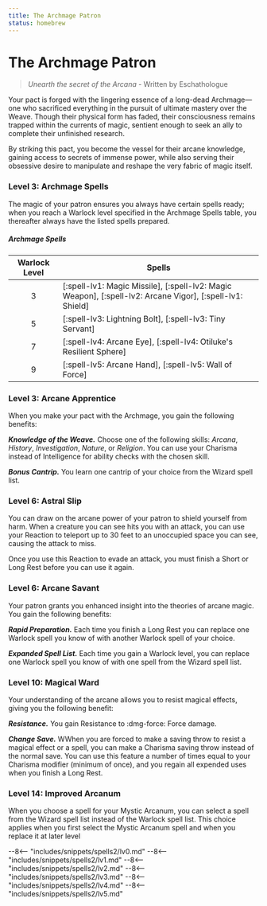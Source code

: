 ```yaml
---
title: The Archmage Patron
status: homebrew
---
```


# The Archmage Patron

> *Unearth the secret of the Arcana* - Written by Eschathologue

Your pact is forged with the lingering essence of a long-dead Archmage—one who sacrificed everything in the pursuit of ultimate mastery over the Weave. Though their physical form has faded, their consciousness remains trapped within the currents of magic, sentient enough to seek an ally to complete their unfinished research. 

By striking this pact, you become the vessel for their arcane knowledge, gaining access to secrets of immense power, while also serving their obsessive desire to manipulate and reshape the very fabric of magic itself.

### Level 3: Archmage Spells

The magic of your patron ensures you always have certain spells ready; when you reach a Warlock level specified in the Archmage Spells table, you thereafter always have the listed spells prepared.

##### Archmage Spells 

| Warlock Level | Spells |
|:-:|---|
| 3 | [:spell-lv1: Magic Missile], [:spell-lv2: Magic Weapon], [:spell-lv2: Arcane Vigor], [:spell-lv1: Shield] |
| 5 | [:spell-lv3: Lightning Bolt], [:spell-lv3: Tiny Servant] |
| 7 | [:spell-lv4: Arcane Eye], [:spell-lv4: Otiluke's Resilient Sphere] |
| 9 | [:spell-lv5: Arcane Hand], [:spell-lv5: Wall of Force] |

### Level 3: Arcane Apprentice

When you make your pact with the Archmage, you gain the following benefits:

***Knowledge of the Weave.*** Choose one of the following skills: *Arcana*, *History*, *Investigation*, *Nature*, or *Religion*. You can use your Charisma instead of Intelligence for ability checks with the chosen skill.

***Bonus Cantrip.*** You learn one cantrip of your choice from the Wizard spell list.

### Level 6: Astral Slip

You can draw on the arcane power of your patron to shield yourself from harm. When a creature you can see hits you with an attack, you can use your Reaction to teleport up to 30 feet to an unoccupied space you can see, causing the attack to miss.

Once you use this Reaction to evade an attack, you must finish a Short or Long Rest before you can use it again.

### Level 6: Arcane Savant

Your patron grants you enhanced insight into the theories of arcane magic. You gain the following benefits:

***Rapid Preparation.*** Each time you finish a Long Rest you can replace one Warlock spell you know of with another Warlock spell of your choice.

***Expanded Spell List.*** Each time you gain a Warlock level, you can replace one Warlock spell you know of with one spell from the Wizard spell list.

### Level 10: Magical Ward

Your understanding of the arcane allows you to resist magical effects, giving you the following benefit:

***Resistance.*** You gain Resistance to :dmg-force: Force damage.

***Change Save.*** WWhen you are forced to make a saving throw to resist a magical effect or a spell, you can make a Charisma saving throw instead of the normal save. You can use this feature a number of times equal to your Charisma modifier (minimum of once), and you regain all expended uses when you finish a Long Rest.

### Level 14: Improved Arcanum

When you choose a spell for your Mystic Arcanum, you can select a spell from the Wizard spell list instead of the Warlock spell list. This choice applies when you first select the Mystic Arcanum spell and when you replace it at later level

--8<-- "includes/snippets/spells2/lv0.md"
--8<-- "includes/snippets/spells2/lv1.md"
--8<-- "includes/snippets/spells2/lv2.md"
--8<-- "includes/snippets/spells2/lv3.md"
--8<-- "includes/snippets/spells2/lv4.md"
--8<-- "includes/snippets/spells2/lv5.md"